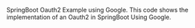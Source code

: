SpringBoot Oauth2 Example using Google.
This code shows the implementation of an Oauth2 in SpringBoot Using Google.
